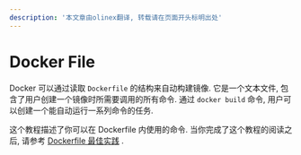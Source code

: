 ```yaml
---
description: '本文章由olinex翻译, 转载请在页面开头标明出处'
---
```


# Docker File

Docker 可以通过读取 `Dockerfile` 的结构来自动构建镜像. 它是一个文本文件, 包含了用户创建一个镜像时所需要调用的所有命令. 通过 `docker build` 命令, 用户可以创建一个能自动运行一系列命令的任务.

这个教程描述了你可以在 Dockerfile 内使用的命令. 当你完成了这个教程的阅读之后, 请参考 [Dockerfile 最佳实践](https://docs.docker.com/engine/userguide/eng-image/dockerfile_best-practices/) .



